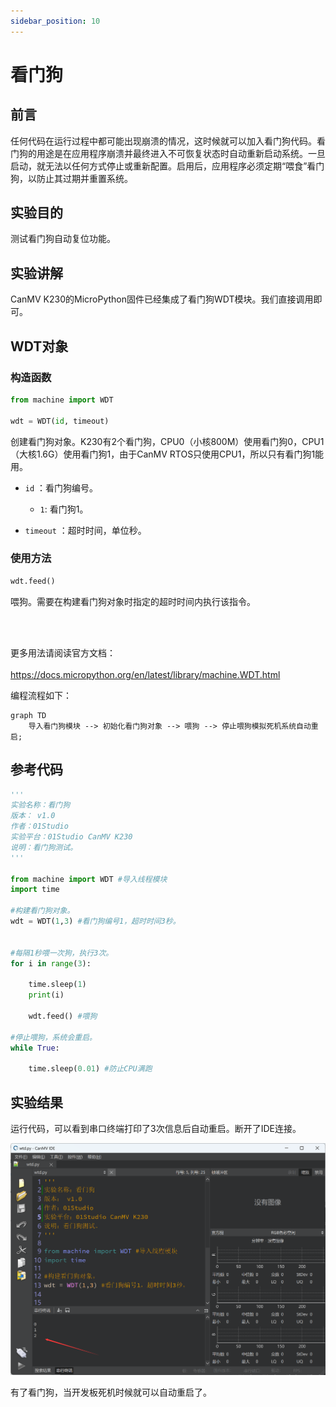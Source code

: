 ```yaml
---
sidebar_position: 10
---
```


# 看门狗

## 前言
任何代码在运行过程中都可能出现崩溃的情况，这时候就可以加入看门狗代码。看门狗的用途是在应用程序崩溃并最终进入不可恢复状态时自动重新启动系统。一旦启动，就无法以任何方式停止或重新配置。启用后，应用程序必须定期“喂食”看门狗，以防止其过期并重置系统。

## 实验目的
测试看门狗自动复位功能。

## 实验讲解

CanMV K230的MicroPython固件已经集成了看门狗WDT模块。我们直接调用即可。

## WDT对象

### 构造函数
```python
from machine import WDT

wdt = WDT(id, timeout)
```
创建看门狗对象。K230有2个看门狗，CPU0（小核800M）使用看门狗0，CPU1（大核1.6G）使用看门狗1，由于CanMV RTOS只使用CPU1，所以只有看门狗1能用。

- `id` ：看门狗编号。

    - `1`: 看门狗1。

- `timeout` ：超时时间，单位秒。

### 使用方法

```python
wdt.feed()
```
喂狗。需要在构建看门狗对象时指定的超时时间内执行该指令。

<br></br>

更多用法请阅读官方文档：<br></br>
https://docs.micropython.org/en/latest/library/machine.WDT.html

编程流程如下：

```mermaid
graph TD
    导入看门狗模块 --> 初始化看门狗对象 --> 喂狗 --> 停止喂狗模拟死机系统自动重启;
```

## 参考代码

```python
'''
实验名称：看门狗
版本： v1.0
作者：01Studio
实验平台：01Studio CanMV K230
说明：看门狗测试。
'''

from machine import WDT #导入线程模块
import time

#构建看门狗对象。
wdt = WDT(1,3) #看门狗编号1，超时时间3秒。


#每隔1秒喂一次狗，执行3次。
for i in range(3):

    time.sleep(1)
    print(i)

    wdt.feed() #喂狗

#停止喂狗，系统会重启。
while True:

    time.sleep(0.01) #防止CPU满跑

```

## 实验结果

运行代码，可以看到串口终端打印了3次信息后自动重启。断开了IDE连接。

![watchdog](./img/watchdog/watchdog1.png)

有了看门狗，当开发板死机时候就可以自动重启了。